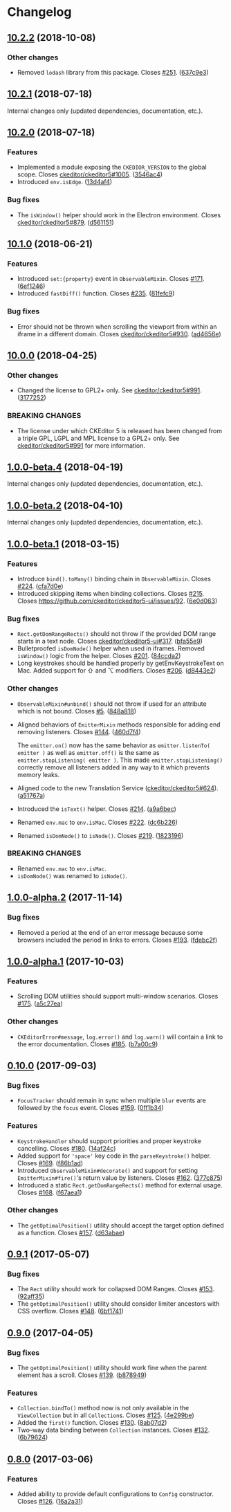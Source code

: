 Changelog
=========

## [10.2.2](https://github.com/ckeditor/ckeditor5-utils/compare/v10.2.1...v10.2.2) (2018-10-08)

### Other changes

* Removed `lodash` library from this package. Closes [#251](https://github.com/ckeditor/ckeditor5-utils/issues/251). ([637c9e3](https://github.com/ckeditor/ckeditor5-utils/commit/637c9e3))


## [10.2.1](https://github.com/ckeditor/ckeditor5-utils/compare/v10.2.0...v10.2.1) (2018-07-18)

Internal changes only (updated dependencies, documentation, etc.).


## [10.2.0](https://github.com/ckeditor/ckeditor5-utils/compare/v10.1.0...v10.2.0) (2018-07-18)

### Features

* Implemented a module exposing the `CKEDIOR_VERSION` to the global scope. Closes [ckeditor/ckeditor5#1005](https://github.com/ckeditor/ckeditor5/issues/1005). ([3546ac4](https://github.com/ckeditor/ckeditor5-utils/commit/3546ac4))
* Introduced `env.isEdge`. ([13d4af4](https://github.com/ckeditor/ckeditor5-utils/commit/13d4af4))

### Bug fixes

* The `isWindow()` helper should work in the Electron environment. Closes [ckeditor/ckeditor5#879](https://github.com/ckeditor/ckeditor5/issues/879). ([d561151](https://github.com/ckeditor/ckeditor5-utils/commit/d561151))


## [10.1.0](https://github.com/ckeditor/ckeditor5-utils/compare/v10.0.0...v10.1.0) (2018-06-21)

### Features

* Introduced `set:{property}` event in `ObservableMixin`. Closes [#171](https://github.com/ckeditor/ckeditor5-utils/issues/171). ([6ef1246](https://github.com/ckeditor/ckeditor5-utils/commit/6ef1246))
* Introduced `fastDiff()` function. Closes [#235](https://github.com/ckeditor/ckeditor5-utils/issues/235). ([81fefc9](https://github.com/ckeditor/ckeditor5-utils/commit/81fefc9))

### Bug fixes

* Error should not be thrown when scrolling the viewport from within an iframe in a different domain. Closes [ckeditor/ckeditor5#930](https://github.com/ckeditor/ckeditor5/issues/930). ([ad4656e](https://github.com/ckeditor/ckeditor5-utils/commit/ad4656e))


## [10.0.0](https://github.com/ckeditor/ckeditor5-utils/compare/v1.0.0-beta.4...v10.0.0) (2018-04-25)

### Other changes

* Changed the license to GPL2+ only. See [ckeditor/ckeditor5#991](https://github.com/ckeditor/ckeditor5/issues/991). ([3177252](https://github.com/ckeditor/ckeditor5-utils/commit/3177252))

### BREAKING CHANGES

* The license under which CKEditor 5 is released has been changed from a triple GPL, LGPL and MPL license to a GPL2+ only. See [ckeditor/ckeditor5#991](https://github.com/ckeditor/ckeditor5/issues/991) for more information.


## [1.0.0-beta.4](https://github.com/ckeditor/ckeditor5-utils/compare/v1.0.0-beta.2...v1.0.0-beta.4) (2018-04-19)

Internal changes only (updated dependencies, documentation, etc.).


## [1.0.0-beta.2](https://github.com/ckeditor/ckeditor5-utils/compare/v1.0.0-beta.1...v1.0.0-beta.2) (2018-04-10)

Internal changes only (updated dependencies, documentation, etc.).


## [1.0.0-beta.1](https://github.com/ckeditor/ckeditor5-utils/compare/v1.0.0-alpha.2...v1.0.0-beta.1) (2018-03-15)

### Features

* Introduce `bind().toMany()` binding chain in `ObservableMixin`. Closes [#224](https://github.com/ckeditor/ckeditor5-utils/issues/224). ([cfa7d0e](https://github.com/ckeditor/ckeditor5-utils/commit/cfa7d0e))
* Introduced skipping items when binding collections. Closes [#215](https://github.com/ckeditor/ckeditor5-utils/issues/215). Closes https://github.com/ckeditor/ckeditor5-ui/issues/92. ([6e0d063](https://github.com/ckeditor/ckeditor5-utils/commit/6e0d063))

### Bug fixes

* `Rect.getDomRangeRects()` should not throw if the provided DOM range starts in a text node. Closes [ckeditor/ckeditor5-ui#317](https://github.com/ckeditor/ckeditor5-ui/issues/317). ([bfa55e9](https://github.com/ckeditor/ckeditor5-utils/commit/bfa55e9))
* Bulletproofed `isDomNode()` helper when used in iframes. Removed `isWindow()` logic from the helper. Closes [#201](https://github.com/ckeditor/ckeditor5-utils/issues/201). ([84ccda2](https://github.com/ckeditor/ckeditor5-utils/commit/84ccda2))
* Long keystrokes should be handled properly by getEnvKeystrokeText on Mac. Added support for ⇧ and ⌥ modifiers. Closes [#206](https://github.com/ckeditor/ckeditor5-utils/issues/206). ([d8443e2](https://github.com/ckeditor/ckeditor5-utils/commit/d8443e2))

### Other changes

* `ObservableMixin#unbind()` should not throw if used for an attribute which is not bound. Closes [#5](https://github.com/ckeditor/ckeditor5-utils/issues/5). ([848a818](https://github.com/ckeditor/ckeditor5-utils/commit/848a818))
* Aligned behaviors of `EmitterMixin` methods responsible for adding end removing listeners. Closes [#144](https://github.com/ckeditor/ckeditor5-utils/issues/144). ([460d7f4](https://github.com/ckeditor/ckeditor5-utils/commit/460d7f4))

  The `emitter.on()` now has the same behavior as `emitter.listenTo( emitter )` as well as `emitter.off()` is the same as `emitter.stopListening( emitter )`. This made `emitter.stopListening()` correctly remove all listeners added in any way to it which prevents memory leaks.
* Aligned code to the new Translation Service ([ckeditor/ckeditor5#624](https://github.com/ckeditor/ckeditor5/issues/624)). ([a51767a](https://github.com/ckeditor/ckeditor5-utils/commit/a51767a))
* Introduced the `isText()` helper. Closes [#214](https://github.com/ckeditor/ckeditor5-utils/issues/214). ([a9a6bec](https://github.com/ckeditor/ckeditor5-utils/commit/a9a6bec))
* Renamed `env.mac` to `env.isMac`. Closes [#222](https://github.com/ckeditor/ckeditor5-utils/issues/222). ([dc6b226](https://github.com/ckeditor/ckeditor5-utils/commit/dc6b226))
* Renamed `isDomNode()` to `isNode()`. Closes [#219](https://github.com/ckeditor/ckeditor5-utils/issues/219). ([1823196](https://github.com/ckeditor/ckeditor5-utils/commit/1823196))

### BREAKING CHANGES

* Renamed `env.mac` to `env.isMac`.
* `isDomNode()` was renamed to `isNode()`.


## [1.0.0-alpha.2](https://github.com/ckeditor/ckeditor5-utils/compare/v1.0.0-alpha.1...v1.0.0-alpha.2) (2017-11-14)

### Bug fixes

* Removed a period at the end of an error message because some browsers included the period in links to errors. Closes [#193](https://github.com/ckeditor/ckeditor5-utils/issues/193). ([fdebc2f](https://github.com/ckeditor/ckeditor5-utils/commit/fdebc2f))


## [1.0.0-alpha.1](https://github.com/ckeditor/ckeditor5-utils/compare/v0.10.0...v1.0.0-alpha.1) (2017-10-03)

### Features

* Scrolling DOM utilities should support multi-window scenarios. Closes [#175](https://github.com/ckeditor/ckeditor5-utils/issues/175). ([a5c27ea](https://github.com/ckeditor/ckeditor5-utils/commit/a5c27ea))

### Other changes

* `CKEditorError#message`, `log.error()` and `log.warn()` will contain a link to the error documentation. Closes [#185](https://github.com/ckeditor/ckeditor5-utils/issues/185). ([b7a00c9](https://github.com/ckeditor/ckeditor5-utils/commit/b7a00c9))


## [0.10.0](https://github.com/ckeditor/ckeditor5-utils/compare/v0.9.1...v0.10.0) (2017-09-03)

### Bug fixes

* `FocusTracker` should remain in sync when multiple `blur` events are followed by the `focus` event. Closes [#159](https://github.com/ckeditor/ckeditor5-utils/issues/159). ([0ff1b34](https://github.com/ckeditor/ckeditor5-utils/commit/0ff1b34))

### Features

* `KeystrokeHandler` should support priorities and proper keystroke cancelling. Closes [#180](https://github.com/ckeditor/ckeditor5-utils/issues/180). ([14af24c](https://github.com/ckeditor/ckeditor5-utils/commit/14af24c))
* Added support for `'space'` key code in the `parseKeystroke()` helper. Closes [#169](https://github.com/ckeditor/ckeditor5-utils/issues/169). ([f86b1ad](https://github.com/ckeditor/ckeditor5-utils/commit/f86b1ad))
* Introduced `ObservableMixin#decorate()` and support for setting `EmitterMixin#fire()`'s return value by listeners. Closes [#162](https://github.com/ckeditor/ckeditor5-utils/issues/162). ([377c875](https://github.com/ckeditor/ckeditor5-utils/commit/377c875))
* Introduced a static `Rect.getDomRangeRects()` method for external usage. Closes [#168](https://github.com/ckeditor/ckeditor5-utils/issues/168). ([f67aea1](https://github.com/ckeditor/ckeditor5-utils/commit/f67aea1))

### Other changes

* The `getOptimalPosition()` utility should accept the target option defined as a function. Closes [#157](https://github.com/ckeditor/ckeditor5-utils/issues/157). ([d63abae](https://github.com/ckeditor/ckeditor5-utils/commit/d63abae))


## [0.9.1](https://github.com/ckeditor/ckeditor5-utils/compare/v0.9.0...v0.9.1) (2017-05-07)

### Bug fixes

* The `Rect` utility should work for collapsed DOM Ranges. Closes [#153](https://github.com/ckeditor/ckeditor5-utils/issues/153). ([92aff35](https://github.com/ckeditor/ckeditor5-utils/commit/92aff35))
* The `getOptimalPosition()` utility should consider limiter ancestors with CSS overflow. Closes [#148](https://github.com/ckeditor/ckeditor5-utils/issues/148). ([6bf1741](https://github.com/ckeditor/ckeditor5-utils/commit/6bf1741))


## [0.9.0](https://github.com/ckeditor/ckeditor5-utils/compare/v0.8.0...v0.9.0) (2017-04-05)

### Bug fixes

* The `getOptimalPosition()` utility should work fine when the parent element has a scroll. Closes [#139](https://github.com/ckeditor/ckeditor5-utils/issues/139). ([b878949](https://github.com/ckeditor/ckeditor5-utils/commit/b878949))

### Features

* `Collection.bindTo()` method now is not only available in the `ViewCollection` but in all `Collection`s. Closes [#125](https://github.com/ckeditor/ckeditor5-utils/issues/125). ([4e299be](https://github.com/ckeditor/ckeditor5-utils/commit/4e299be))
* Added the `first()` function. Closes [#130](https://github.com/ckeditor/ckeditor5-utils/issues/130). ([8ab07d2](https://github.com/ckeditor/ckeditor5-utils/commit/8ab07d2))
* Two–way data binding between `Collection` instances. Closes [#132](https://github.com/ckeditor/ckeditor5-utils/issues/132). ([6b79624](https://github.com/ckeditor/ckeditor5-utils/commit/6b79624))


## [0.8.0](https://github.com/ckeditor/ckeditor5-utils/compare/v0.7.0...v0.8.0) (2017-03-06)

### Features

* Added ability to provide default configurations to `Config` constructor. Closes [#126](https://github.com/ckeditor/ckeditor5/issues/126). ([16a2a31](https://github.com/ckeditor/ckeditor5-utils/commit/16a2a31))
